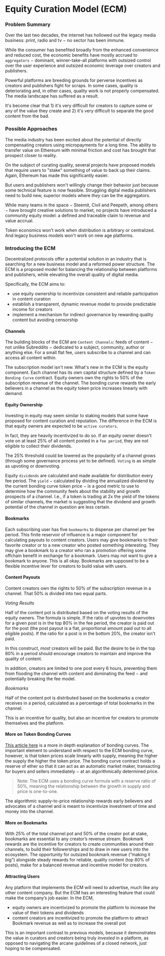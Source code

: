 # **Equity Curation Model (ECM)**

### **Problem Summary**
Over the last two decades, the internet has hollowed out the legacy media business: print, radio and tv &#8722; no sector has been immune. 

While the consumer has benefited broadly from the enhanced convenience and reduced cost, the economic benefits have mostly accrued to `aggregators` &#8722; dominant, winner-take-all platforms with outsized control over the user experience and outsized  economic leverage over creators and publishers. 

Powerful platforms are breeding grounds for perverse incentives as creators and publishers fight for scraps. In some cases, quality is deteriorating and, in other cases, quality work is not properly compensated. The media landscape has suffered as a result.

It's become clear that 1) it's very difficult for creators to capture some or any of the value they create and 2) it's very difficult to separate the good content from the bad.


### **Possible Approaches**
The media industry has been excited about the potential of directly compensating creators using micropayments for a long time. The ability to transfer value on Ethereum with minimal friction and cost has brought that prospect closer to reality. 

On the subject of curating quality, several projects have proposed models that require users to "stake" something of value to back up their claims. Again, Ethereum has made this significantly easier.

But users and publishers won't willingly change their behavior just because some technical feature is now feasible. Struggling digital media publishers need to build new, superior models where *they* can be the aggregators. 

While many teams in the space &#8722; Steemit, Civil and Peepeth, among others &#8722; have brought creative solutions to market, no projects have introduced a community equity model: a defined and traceable claim to revenue and value accrual. 

Token economics won't work when distribution is arbitrary or centralized. And legacy business models won't work on new age platforms.


### **Introducing the ECM**

Decentralized protocols offer a potential solution in an industry that is searching for a new business model and a reformed power structure. The ECM is a proposed model for balancing the relationship between platforms and publishers, while elevating the overall quality of digital media. 

Specifically, the ECM aims to:
- use equity ownership to incentivize consistent and reliable participation in content curation
- establish a transparent, dynamic revenue model to provide predictable income for creators
- implement a mechanism for indirect governance by rewarding quality content but avoiding censorship

#### Channels
The building blocks of the ECM are `Content Channels`: feeds of content &#8722; not unlike Subreddits &#8722; dedicated to a subject, community, author or anything else. For a small flat fee, users subscribe to a channel and can access all content within.

The subscription model isn't new. What's new in the ECM is the equity component. Each channel has its own capital structure defined by a `Token Bonding Curve` contract. Equity owners own the rights to 50% of the subscription revenue of the channel. The  bonding curve rewards the early believers in a channel as the equity token price increases linearly with demand.

#### Equity Ownership
Investing in equity may seem similar to staking models that some have proposed for content curation and reputation. The difference in the ECM is that equity owners are expected to be `active curators`. 

In fact, they are heavily incentivized to do so. If an equity owner doesn't vote on at least 25% of all content posted in a `fee period`, they are not eligible to collect their dividends. 

The 25% threshold could be lowered as the popularity of a channel grows (through some governance process yet to be defined). `Voting` is as simple as upvoting or downvoting. 

Equity `dividends` are calculated and made available for distribution every fee period. The `yield` &#8722; calculated by dividing the annualized dividend by the current bonding curve token price &#8722; is a good metric to use to determine how the community feels about the stability and growth prospects of a channel. I.e., if a token is trading at 2x the yield of the tokens of similar channels, the market is suggesting that the dividend and growth potential of the channel in question are less certain.

#### Bookmarks
Each subscribing user has five `bookmarks` to dispense per channel per fee period. This finite reservoir of influence is a major component for calculating payouts to content creators. Users may give bookmarks to their favorite creator or to a new creator who posted something interesting. They may give a bookmark to a creator who ran a promotion offering some offchain benefit in exchange for a bookmark. Users may not want to give a bookmark to anyone. This is all okay. Bookmarks are supposed to be a flexible incentive lever for creators to build value with users. 

#### Content Payouts
Content creators own the rights to 50% of the subscription revenue in a channel. That 50% is divided into two equal parts. 

*Voting Results* 

Half of the content pot is distributed based on the voting results of the equity owners. The formula is simple. If the ratio of upvotes to downvotes for a given post is in the top 80% in the fee period, the creator is paid out for the post (the post payout is a flat, proportional amount paid out to all eligible posts). If the ratio for a post is in the bottom 20%, the creator isn't paid. 

In this construct, *most* creators will be paid. But the desire to be in the top 80% in a period should encourage creators to maintain and improve the quality of content.

In addition, creators are limited to one post every 6 hours, preventing them from flooding the channel with content and dominating the feed &#8722; and potentially breaking the fee model.

*Bookmarks*

Half of the content pot is distributed based on the bookmarks a creator receives in a period, calculated as a percentage of total bookmarks in the channel.

This is an incentive for quality, but also an incentive for creators to promote themselves and the platform.

#### More on Token Bonding Curves

[This article here](https://medium.com/coinmonks/token-bonding-curves-explained-7a9332198e0e) is a more in depth explanation of bonding curves. The important element to understand with respect to the ECM bonding curve, however, is that token prices scale linearly with supply, meaning the higher the supply the higher the token price. The bonding curve contract holds a reserve of ether so that it can act as an automatic market maker, transacting for buyers and sellers immediately &#8722; at an algorithmically determined price. 

> Note: The ECM uses a bonding curve formula with a reserve ratio of 50%, meaning the relationship between the growth in supply and price is one-to-one. 

The algorithmic supply-to-price relationship rewards early believers and advocates of a channel and is meant to incentivize investment of time and money into the channel.


#### More on Bookmarks
With 25% of the total channel pot and 50% of the creator pot at stake, bookmarks are essential to any creator’s revenue stream. Bookmark rewards are the incentive for creators to create communities around their channels, to build their followerships and to draw in new users into the ecosystem. The opportunity for outsized bookmark revenue (“making it big”) alongside steady rewards for reliable, quality content (top 80% of posts), make for a balanced revenue and incentive model for creators.

#### Attracting Users

Any platform that implements the ECM will need to advertise, much like any other content company. But the ECM has an interesting feature that could make the company’s job easier. In the ECM,
- equity owners are incentivized to promote the platform to increase the value of their tokens and dividends
- content creators are incentivized to promote the platform to attract Bookmark revenue as well as to increase the overall pot

This is an important contrast to previous models, because it demonstrates the value in curators and creators being truly *invested* in a platform, as opposed to navigating the arcane guidelines of a closed network, just hoping to be compensated.
